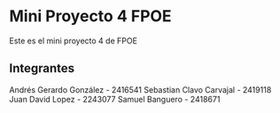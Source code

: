 # Mini Proyecto 4 FPOE
Este es el mini proyecto 4 de FPOE
## Integrantes
Andrés Gerardo González - 2416541
Sebastian Clavo Carvajal - 2419118
Juan David Lopez - 2243077
Samuel Banguero - 2418671
